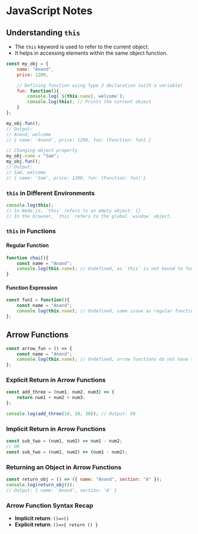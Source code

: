 # JavaScript Notes

## Understanding `this`

- The `this` keyword is used to refer to the current object.
- It helps in accessing elements within the same object function.

```javascript
const my_obj = {
    name: "Anand",
    price: 1200,

    // Defining function using Type 2 declaration (with a variable)
    fun: function(){
        console.log(`${this.name}, welcome`);
        console.log(this); // Prints the current object
    }
};

my_obj.fun();
// Output:
// Anand, welcome
// { name: 'Anand', price: 1200, fun: [Function: fun] }

// Changing object property
my_obj.name = "Sam";
my_obj.fun();
// Output:
// Sam, welcome
// { name: 'Sam', price: 1200, fun: [Function: fun] }
```

### `this` in Different Environments
```javascript
console.log(this); 
// In Node.js, `this` refers to an empty object: {}
// In the browser, `this` refers to the global `window` object.
```

### `this` in Functions

#### Regular Function
```javascript
function chai(){
    const name = "Anand";
    console.log(this.name); // Undefined, as `this` is not bound to functions
}
```

#### Function Expression
```javascript
const fun1 = function(){
    const name = "Anand";
    console.log(this.name); // Undefined, same issue as regular functions
};
```

## Arrow Functions
```javascript
const arrow_fun = () => {
    const name = "Anand";
    console.log(this.name); // Undefined, arrow functions do not have their own `this`
};
```

### Explicit Return in Arrow Functions
```javascript
const add_three = (num1, num2, num3) => {
    return num1 + num2 + num3;
};

console.log(add_three(10, 20, 30)); // Output: 60
```

### Implicit Return in Arrow Functions
```javascript
const sub_two = (num1, num2) => num1 - num2; 
// OR
const sub_two = (num1, num2) => (num1 - num2);
```

### Returning an Object in Arrow Functions
```javascript
const return_obj = () => ({ name: "Anand", section: "A" });
console.log(return_obj());
// Output: { name: 'Anand', section: 'A' }
```

### Arrow Function Syntax Recap
- **Implicit return**: `()=>()`
- **Explicit return**: `()=>{ return () }`

